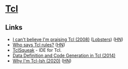 # [Tcl](https://en.wikipedia.org/wiki/Tcl)

## Links

- [I can't believe I'm praising Tcl (2008)](http://yosefk.com/blog/i-cant-believe-im-praising-tcl.html) ([Lobsters](https://lobste.rs/s/kbss1k/i_can_t_believe_i_m_praising_tcl_2008)) ([HN](https://news.ycombinator.com/item?id=24386867))
- [Who says Tcl rules?](https://wiki.tcl-lang.org/page/Who+says+Tcl+rules...?V=56) ([HN](https://news.ycombinator.com/item?id=22181906))
- [TclSqueak](http://www.xdobry.de/tclsqueak/) - IDE for Tcl.
- [Data Definition and Code Generation in Tcl (2014)](https://trs.jpl.nasa.gov/bitstream/handle/2014/7660/03-1728.pdf)
- [Why I'm Tcl-Ish (2020)](https://colin-macleod.blogspot.com/2020/10/why-im-tcl-ish.html) ([HN](https://news.ycombinator.com/item?id=24897326))
